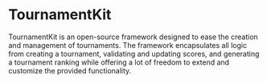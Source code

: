 # TournamentKit

TournamentKit is an open-source framework designed to ease the creation and management of tournaments. The framework encapsulates all logic from creating a tournament, validating and updating scores, and generating a tournament ranking while offering a lot of freedom to extend and customize the provided functionality. 
